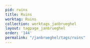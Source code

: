 ```yaml
---
pid: ruins
title: Ruins
worktag: Ruins
collection: worktags_janbrueghel
layout: tagpage_janbrueghel
order: '144'
permalink: "/janbrueghel/tags/ruins"
---
```

